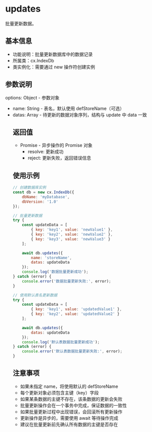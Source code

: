 # updates

批量更新数据。

## 基本信息

- 功能说明：批量更新数据库中的数据记录
- 所属类：cx.IndexDb
- 类实例化：需要通过 new 操作符创建实例

## 参数说明

options: Object - 参数对象
- name: String - 表名，默认使用 defStoreName（可选）
- datas: Array<Object> - 待更新的数据对象序列，结构与 update 中 data 一致

## 返回值

- Promise - 异步操作的 Promise 对象
  - resolve: 更新成功
  - reject: 更新失败，返回错误信息

## 使用示例

```javascript
// 创建数据库实例
const db = new cx.IndexDb({
    dbName: 'myDatabase',
    dbVersion: '1.0'
});

// 批量更新数据
try {
    const updateData = [
        { key: 'key1', value: 'newValue1' },
        { key: 'key2', value: 'newValue2' },
        { key: 'key3', value: 'newValue3' }
    ];

    await db.updates({
        name: 'storeName',
        datas: updateData
    });
    console.log('数据批量更新成功');
} catch (error) {
    console.error('数据批量更新失败:', error);
}

// 使用默认表名更新数据
try {
    const updateData = [
        { key: 'key1', value: 'updatedValue1' },
        { key: 'key2', value: 'updatedValue2' }
    ];

    await db.updates({
        datas: updateData
    });
    console.log('默认表数据批量更新成功');
} catch (error) {
    console.error('默认表数据批量更新失败:', error);
}
```

## 注意事项

- 如果未指定 name，将使用默认的 defStoreName
- 每个更新对象必须包含主键（key）字段
- 如果某条数据的主键不存在，该条数据的更新会失败
- 批量更新操作会在一个事务中完成，保证数据的一致性
- 如果批量更新过程中出现错误，会回滚所有更新操作
- 更新操作是异步的，需要使用 await 等待操作完成
- 建议在批量更新前先确认所有数据的主键是否存在 